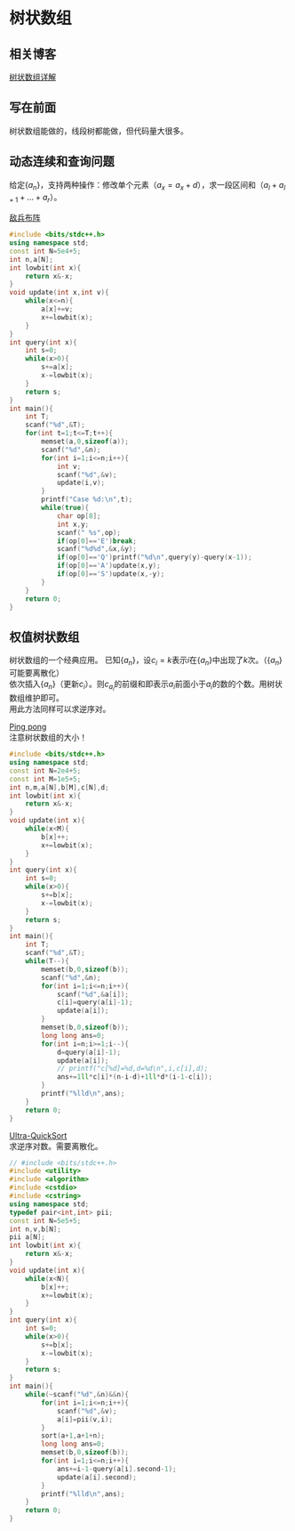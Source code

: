 # 树状数组
## 相关博客  
[树状数组详解](https://www.cnblogs.com/xenny/p/9739600.html)  

## 写在前面
树状数组能做的，线段树都能做，但代码量大很多。

## 动态连续和查询问题
给定$\{a_n\}$，支持两种操作：修改单个元素（$a_x=a_x+d$），求一段区间和（$a_l+a_{l+1}+\dots+a_r$）。  

[敌兵布阵](http://acm.hdu.edu.cn/showproblem.php?pid=1166)  

```cpp
#include <bits/stdc++.h>
using namespace std;
const int N=5e4+5;
int n,a[N];
int lowbit(int x){
	return x&-x;
}
void update(int x,int v){
	while(x<=n){
		a[x]+=v;
		x+=lowbit(x);
	}
}
int query(int x){
	int s=0;
	while(x>0){
		s+=a[x];
		x-=lowbit(x);
	}
	return s;
}
int main(){
	int T;
	scanf("%d",&T);
	for(int t=1;t<=T;t++){
		memset(a,0,sizeof(a));
		scanf("%d",&n);
		for(int i=1;i<=n;i++){
			int v;
			scanf("%d",&v);
			update(i,v);
		}
		printf("Case %d:\n",t);
		while(true){
			char op[8];
			int x,y;
			scanf(" %s",op);
			if(op[0]=='E')break;
			scanf("%d%d",&x,&y);
			if(op[0]=='Q')printf("%d\n",query(y)-query(x-1));
			if(op[0]=='A')update(x,y);
			if(op[0]=='S')update(x,-y);
		}
	}
	return 0;
}
```

## 权值树状数组
树状数组的一个经典应用。  已知$\{a_n\}$，设$c_i=k$表示$i$在$\{a_n\}$中出现了$k$次。（$\{a_n\}$可能要离散化）  
依次插入$\{a_n\}$（更新$c_i$）。则$c_{a_i}$的前缀和即表示$a_i$前面小于$a_i$的数的个数。用树状数组维护即可。  
用此方法同样可以求逆序对。  

[Ping pong](https://vjudge.net/problem/UVALive-4329)  
注意树状数组的大小！  

```cpp
#include <bits/stdc++.h>
using namespace std;
const int N=2e4+5;
const int M=1e5+5;
int n,m,a[N],b[M],c[N],d;
int lowbit(int x){
	return x&-x;
}
void update(int x){
	while(x<M){
		b[x]++;
		x+=lowbit(x);
	}
}
int query(int x){
	int s=0;
	while(x>0){
		s+=b[x];
		x-=lowbit(x);
	}
	return s;
}
int main(){
	int T;
	scanf("%d",&T);
	while(T--){
		memset(b,0,sizeof(b));
		scanf("%d",&n);
		for(int i=1;i<=n;i++){
			scanf("%d",&a[i]);
			c[i]=query(a[i]-1);
			update(a[i]);
		}
		memset(b,0,sizeof(b));
		long long ans=0;
		for(int i=n;i>=1;i--){
			d=query(a[i]-1);
			update(a[i]);
			// printf("c[%d]=%d,d=%d\n",i,c[i],d);
			ans+=1ll*c[i]*(n-i-d)+1ll*d*(i-1-c[i]);
		}
		printf("%lld\n",ans);
	}
	return 0;
}

```  

[Ultra-QuickSort](https://vjudge.net/problem/POJ-2299)  
求逆序对数。需要离散化。  
```cpp
// #include <bits/stdc++.h>
#include <utility>
#include <algorithm>
#include <cstdio>
#include <cstring>
using namespace std;
typedef pair<int,int> pii;
const int N=5e5+5;
int n,v,b[N];
pii a[N];
int lowbit(int x){
	return x&-x;
}
void update(int x){
	while(x<N){
		b[x]++;
		x+=lowbit(x);
	}
}
int query(int x){
	int s=0;
	while(x>0){
		s+=b[x];
		x-=lowbit(x);
	}
	return s;
}
int main(){
	while(~scanf("%d",&n)&&n){
		for(int i=1;i<=n;i++){
			scanf("%d",&v);
			a[i]=pii(v,i);
		}
		sort(a+1,a+1+n);
		long long ans=0;
		memset(b,0,sizeof(b));
		for(int i=1;i<=n;i++){
			ans+=i-1-query(a[i].second-1);
			update(a[i].second);
		}
		printf("%lld\n",ans);
	}
	return 0;
}
```